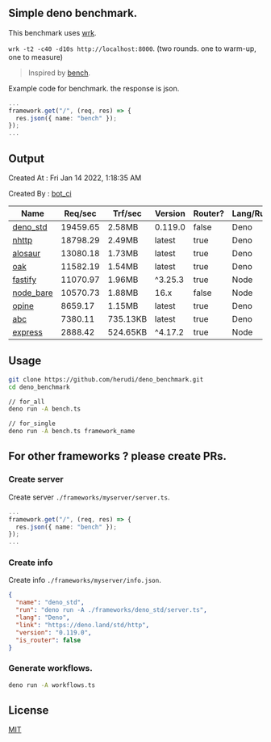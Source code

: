 ## Simple deno benchmark.
This benchmark uses [wrk](https://github.com/wg/wrk).

`wrk -t2 -c40 -d10s http://localhost:8000`. (two rounds. one to warm-up, one to measure)

> Inspired by [bench](https://github.com/denosaurs/bench).

Example code for benchmark. the response is json.
```ts
...
framework.get("/", (req, res) => {
  res.json({ name: "bench" });
});
...
```

## Output
Created At : Fri Jan 14 2022, 1:18:35 AM

Created By : [bot_ci](https://github.com/herudi/deno_benchmarks/commits?author=github-actions%5Bbot%5D)

|Name|Req/sec|Trf/sec|Version|Router?|Lang/Runtime|
|----|----|----|----|----|----|
|[deno_std](https://deno.land/std/http)|19459.65|2.58MB|0.119.0|false|Deno|
|[nhttp](https://github.com/nhttp/nhttp)|18798.29|2.49MB|latest|true|Deno|
|[alosaur](https://github.com/alosaur/alosaur)|13080.18|1.73MB|latest|true|Deno|
|[oak](https://github.com/oakserver/oak)|11582.19|1.54MB|latest|true|Deno|
|[fastify](https://github.com/fastify/fastify)|11070.97|1.96MB|^3.25.3|true|Node|
|[node_bare](https://nodejs.org)|10570.73|1.88MB|16.x|false|Node|
|[opine](https://github.com/cmorten/opine)|8659.17|1.15MB|latest|true|Deno|
|[abc](https://deno.land/x/abc)|7380.11|735.13KB|latest|true|Deno|
|[express](https://github.com/expressjs/express)|2888.42|524.65KB|^4.17.2|true|Node|


## Usage
```bash
git clone https://github.com/herudi/deno_benchmark.git
cd deno_benchmark

// for_all
deno run -A bench.ts

// for_single
deno run -A bench.ts framework_name
```
## For other frameworks ? please create PRs.
### Create server
Create server `./frameworks/myserver/server.ts`.
```ts
...
framework.get("/", (req, res) => {
  res.json({ name: "bench" });
});
...
```
### Create info
Create info `./frameworks/myserver/info.json`.
```json
{
  "name": "deno_std",
  "run": "deno run -A ./frameworks/deno_std/server.ts",
  "lang": "Deno",
  "link": "https://deno.land/std/http",
  "version": "0.119.0",
  "is_router": false
}
```
### Generate workflows.
```bash
deno run -A workflows.ts
```
## License

[MIT](LICENSE)

